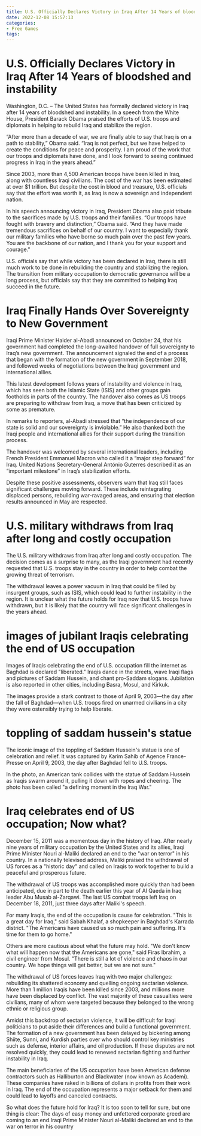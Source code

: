 ```yaml
---
title: U.S. Officially Declares Victory in Iraq After 14 Years of bloodshed and instability
date: 2022-12-08 15:57:13
categories:
- Free Games
tags:
---
```



#  U.S. Officially Declares Victory in Iraq After 14 Years of bloodshed and instability

Washington, D.C. – The United States has formally declared victory in Iraq after 14 years of bloodshed and instability. In a speech from the White House, President Barack Obama praised the efforts of U.S. troops and diplomats in helping to rebuild Iraq and stabilize the region.

“After more than a decade of war, we are finally able to say that Iraq is on a path to stability,” Obama said. “Iraq is not perfect, but we have helped to create the conditions for peace and prosperity. I am proud of the work that our troops and diplomats have done, and I look forward to seeing continued progress in Iraq in the years ahead.”

Since 2003, more than 4,500 American troops have been killed in Iraq, along with countless Iraqi civilians. The cost of the war has been estimated at over $1 trillion. But despite the cost in blood and treasure, U.S. officials say that the effort was worth it, as Iraq is now a sovereign and independent nation.

In his speech announcing victory in Iraq, President Obama also paid tribute to the sacrifices made by U.S. troops and their families. “Our troops have fought with bravery and distinction,” Obama said. “And they have made tremendous sacrifices on behalf of our country. I want to especially thank our military families who have borne so much pain over the past few years. You are the backbone of our nation, and I thank you for your support and courage."

U.S. officials say that while victory has been declared in Iraq, there is still much work to be done in rebuilding the country and stabilizing the region. The transition from military occupation to democratic governance will be a long process, but officials say that they are committed to helping Iraq succeed in the future.

#  Iraq Finally Hands Over Sovereignty to New Government

Iraqi Prime Minister Haider al-Abadi announced on October 24, that his government had completed the long-awaited handover of full sovereignty to Iraq’s new government. The announcement signaled the end of a process that began with the formation of the new government in September 2018, and followed weeks of negotiations between the Iraqi government and international allies.

This latest development follows years of instability and violence in Iraq, which has seen both the Islamic State (ISIS) and other groups gain footholds in parts of the country. The handover also comes as US troops are preparing to withdraw from Iraq, a move that has been criticized by some as premature.

In remarks to reporters, al-Abadi stressed that “the independence of our state is solid and our sovereignty is inviolable.” He also thanked both the Iraqi people and international allies for their support during the transition process.

The handover was welcomed by several international leaders, including French President Emmanuel Macron who called it a “major step forward” for Iraq. United Nations Secretary-General António Guterres described it as an “important milestone” in Iraq’s stabilization efforts.

Despite these positive assessments, observers warn that Iraq still faces significant challenges moving forward. These include reintegrating displaced persons, rebuilding war-ravaged areas, and ensuring that election results announced in May are respected.

#  U.S. military withdraws from Iraq after long and costly occupation

The U.S. military withdraws from Iraq after long and costly occupation. The decision comes as a surprise to many, as the Iraqi government had recently requested that U.S. troops stay in the country in order to help combat the growing threat of terrorism.

The withdrawal leaves a power vacuum in Iraq that could be filled by insurgent groups, such as ISIS, which could lead to further instability in the region. It is unclear what the future holds for Iraq now that U.S. troops have withdrawn, but it is likely that the country will face significant challenges in the years ahead.

#  images of jubilant Iraqis celebrating the end of US occupation

Images of Iraqis celebrating the end of U.S. occupation fill the internet as Baghdad is declared "liberated." Iraqis dance in the streets, wave Iraqi flags and pictures of Saddam Hussein, and chant pro-Saddam slogans. Jubilation is also reported in other cities, including Basra, Mosul, and Kirkuk.

The images provide a stark contrast to those of April 9, 2003—the day after the fall of Baghdad—when U.S. troops fired on unarmed civilians in a city they were ostensibly trying to help liberate.

# toppling of saddam hussein's statue

The iconic image of the toppling of Saddam Hussein's statue is one of celebration and relief. It was captured by Karim Sahib of Agence France-Presse on April 9, 2003, the day after Baghdad fell to U.S. troops.

In the photo, an American tank collides with the statue of Saddam Hussein as Iraqis swarm around it, pulling it down with ropes and cheering. The photo has been called "a defining moment in the Iraq War."

#  Iraq celebrates end of US occupation; Now what?

December 15, 2011 was a momentous day in the history of Iraq. After nearly nine years of military occupation by the United States and its allies, Iraqi Prime Minister Nouri al-Maliki declared an end to the "war on terror" in his country. In a nationally televised address, Maliki praised the withdrawal of US forces as a "historic day" and called on Iraqis to work together to build a peaceful and prosperous future.

The withdrawal of US troops was accomplished more quickly than had been anticipated, due in part to the death earlier this year of Al Qaeda in Iraq leader Abu Musab al-Zarqawi. The last US combat troops left Iraq on December 18, 2011, just three days after Maliki's speech.

For many Iraqis, the end of the occupation is cause for celebration. "This is a great day for Iraq," said Sabah Khalaf, a shopkeeper in Baghdad's Karrada district. "The Americans have caused us so much pain and suffering. It's time for them to go home."

Others are more cautious about what the future may hold. "We don't know what will happen now that the Americans are gone," said Firas Ibrahim, a civil engineer from Mosul. "There is still a lot of violence and chaos in our country. We hope things will get better, but we are not sure."

The withdrawal of US forces leaves Iraq with two major challenges: rebuilding its shattered economy and quelling ongoing sectarian violence. More than 1 million Iraqis have been killed since 2003, and millions more have been displaced by conflict. The vast majority of these casualties were civilians, many of whom were targeted because they belonged to the wrong ethnic or religious group.

Amidst this backdrop of sectarian violence, it will be difficult for Iraqi politicians to put aside their differences and build a functional government. The formation of a new government has been delayed by bickering among Shiite, Sunni, and Kurdish parties over who should control key ministries such as defense, interior affairs, and oil production. If these disputes are not resolved quickly, they could lead to renewed sectarian fighting and further instability in Iraq.

The main beneficiaries of the US occupation have been American defense contractors such as Halliburton and Blackwater (now known as Academi). These companies have raked in billions of dollars in profits from their work in Iraq. The end of the occupation represents a major setback for them and could lead to layoffs and canceled contracts.

So what does the future hold for Iraq? It is too soon to tell for sure, but one thing is clear: The days of easy money and unfettered corporate greed are coming to an end.Iraqi Prime Minister Nouri al-Maliki declared an end to the war on terror in his country